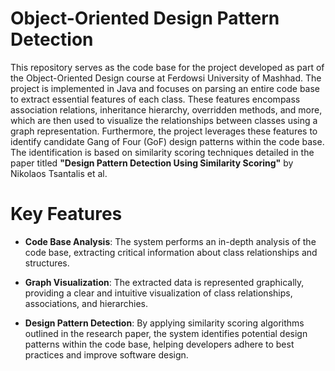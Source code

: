 # Object-Oriented Design Pattern Detection
This repository serves as the code base for the project developed as part of the Object-Oriented Design course at Ferdowsi University of Mashhad. The project is implemented in Java and focuses on parsing an entire code base to extract essential features of each class. These features encompass association relations, inheritance hierarchy, overridden methods, and more, which are then used to visualize the relationships between classes using a graph representation. Furthermore, the project leverages these features to identify candidate Gang of Four (GoF) design patterns within the code base. The identification is based on similarity scoring techniques detailed in the paper titled **"Design Pattern Detection Using Similarity Scoring"** by Nikolaos Tsantalis et al.

# Key Features
- **Code Base Analysis**: The system performs an in-depth analysis of the code base, extracting critical information about class relationships and structures.

- **Graph Visualization**: The extracted data is represented graphically, providing a clear and intuitive visualization of class relationships, associations, and hierarchies.

- **Design Pattern Detection**: By applying similarity scoring algorithms outlined in the research paper, the system identifies potential design patterns within the code base, helping developers adhere to best practices and improve software design.
